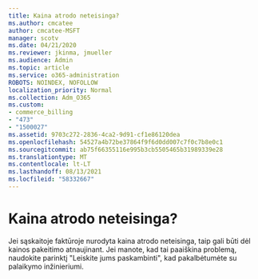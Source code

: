 ```yaml
---
title: Kaina atrodo neteisinga?
ms.author: cmcatee
author: cmcatee-MSFT
manager: scotv
ms.date: 04/21/2020
ms.reviewer: jkinma, jmueller
ms.audience: Admin
ms.topic: article
ms.service: o365-administration
ROBOTS: NOINDEX, NOFOLLOW
localization_priority: Normal
ms.collection: Adm_O365
ms.custom:
- commerce_billing
- "473"
- "1500027"
ms.assetid: 9703c272-2836-4ca2-9d91-cf1e86120dea
ms.openlocfilehash: 54527a4b72be37864f9f6d0dd007c7f0c7b8e0c1
ms.sourcegitcommit: ab75f66355116e995b3cb5505465b31989339e28
ms.translationtype: MT
ms.contentlocale: lt-LT
ms.lasthandoff: 08/13/2021
ms.locfileid: "58332667"
---
```

# <a name="price-doesnt-look-correct"></a>Kaina atrodo neteisinga?

Jei sąskaitoje faktūroje nurodyta kaina atrodo neteisinga, taip gali būti dėl kainos pakeitimo atnaujinant. Jei manote, kad tai paaiškina problemą, naudokite parinktį "Leiskite jums paskambinti", kad pakalbėtumėte su palaikymo inžinieriumi.